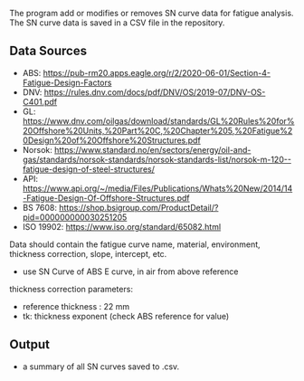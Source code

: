 The program add or modifies or removes SN curve data for fatigue analysis. The SN curve data is saved in a CSV file in the repository.


## Data Sources
  - ABS: https://pub-rm20.apps.eagle.org/r/2/2020-06-01/Section-4-Fatigue-Design-Factors
  - DNV: https://rules.dnv.com/docs/pdf/DNV/OS/2019-07/DNV-OS-C401.pdf
  - GL: https://www.dnv.com/oilgas/download/standards/GL%20Rules%20for%20Offshore%20Units,%20Part%20C,%20Chapter%205,%20Fatigue%20Design%20of%20Offshore%20Structures.pdf
  - Norsok: https://www.standard.no/en/sectors/energy/oil-and-gas/standards/norsok-standards/norsok-standards-list/norsok-m-120--fatigue-design-of-steel-structures/
  - API: https://www.api.org/~/media/Files/Publications/Whats%20New/2014/14-Fatigue-Design-Of-Offshore-Structures.pdf
  - BS 7608: https://shop.bsigroup.com/ProductDetail/?pid=000000000030251205
  - ISO 19902: https://www.iso.org/standard/65082.html

Data should contain the fatigue curve name, material, environment, thickness correction, slope, intercept, etc.
- use SN Curve of ABS E curve, in air from above reference

thickness correction parameters:
  - reference thickness : 22 mm
  - tk: thickness exponent (check ABS reference for value)

## Output 
  - a summary of all SN curves saved to .csv.
